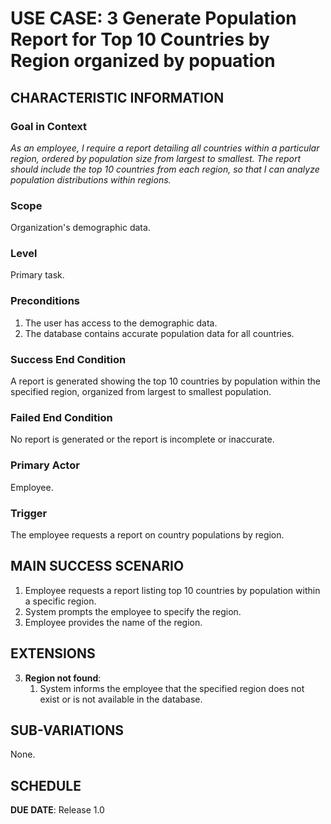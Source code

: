 # USE CASE: 3 Generate Population Report for Top 10 Countries by Region organized by popuation

## CHARACTERISTIC INFORMATION

### Goal in Context

*As an employee, I require a report detailing all countries within a particular region, ordered by population size from largest to smallest. The report should include the top 10 countries from each region, so that I can analyze population distributions within regions.*

### Scope

Organization's demographic data.

### Level

Primary task.

### Preconditions

1. The user has access to the demographic data.
2. The database contains accurate population data for all countries.

### Success End Condition

A report is generated showing the top 10 countries by population within the specified region, organized from largest to smallest population.

### Failed End Condition

No report is generated or the report is incomplete or inaccurate.

### Primary Actor

Employee.

### Trigger

The employee requests a report on country populations by region.

## MAIN SUCCESS SCENARIO

1. Employee requests a report listing top 10 countries by population within a specific region.
2. System prompts the employee to specify the region.
3. Employee provides the name of the region.

## EXTENSIONS

3. **Region not found**:
    1. System informs the employee that the specified region does not exist or is not available in the database.

## SUB-VARIATIONS

None.

## SCHEDULE

**DUE DATE**: Release 1.0
